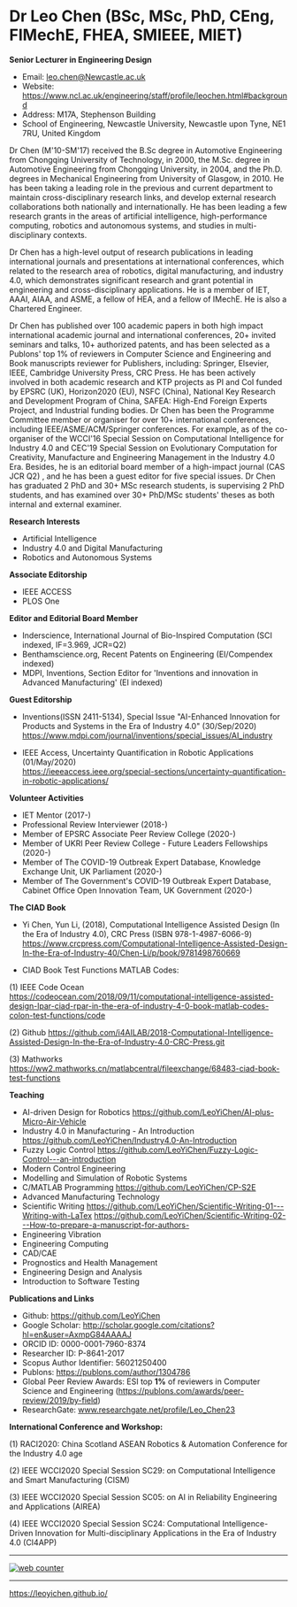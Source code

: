 # Dr Leo Chen (BSc, MSc, PhD, CEng, FIMechE, FHEA, SMIEEE, MIET) 
**Senior Lecturer in Engineering Design**
* Email: leo.chen@Newcastle.ac.uk
* Website: https://www.ncl.ac.uk/engineering/staff/profile/leochen.html#background
* Address: M17A, Stephenson Building
* School of Engineering, Newcastle University, Newcastle upon Tyne, NE1 7RU, United Kingdom


Dr Chen (M'10-SM'17) received the B.Sc degree in Automotive Engineering from Chongqing University of Technology, in 2000, the M.Sc. degree in Automotive Engineering from Chongqing University, in 2004, and the Ph.D. degrees in Mechanical Engineering from University of Glasgow, in 2010. He has been taking a leading role in the previous and current department to maintain cross-disciplinary research links, and develop external research collaborations both nationally and internationally. He has been leading a few research grants in the areas of artificial intelligence, high-performance computing, robotics and autonomous systems, and studies in multi-disciplinary contexts. 


Dr Chen has a high-level output of research publications in leading international journals and presentations at international conferences, which related to the research area of robotics, digital manufacturing, and industry 4.0, which demonstrates significant research and grant potential in engineering and cross-disciplinary applications. He is a member of IET, AAAI, AIAA, and ASME, a fellow of HEA, and a fellow of IMechE. He is also a Chartered Engineer. 


Dr Chen has published over 100 academic papers in both high impact international academic journal and international conferences, 20+ invited seminars and talks, 10+ authorized patents, and has been selected as a Publons' top 1% of reviewers in Computer Science and Engineering and Book manuscripts reviewer for Publishers, including: Springer, Elsevier, IEEE, Cambridge University Press, CRC Press. He has been actively involved in both academic research and KTP projects as PI and CoI funded by EPSRC (UK), Horizon2020 (EU), NSFC (China), National Key Research and Development Program of China, SAFEA: High-End Foreign Experts Project, and Industrial funding bodies. Dr Chen has been the Programme Committee member or organiser for over 10+ international conferences, including IEEE/ASME/ACM/Springer conferences. For example, as of the co-organiser of the WCCI'16 Special Session on Computational Intelligence for Industry 4.0 and CEC'19 Special Session on Evolutionary Computation for Creativity, Manufacture and Engineering Management in the Industry 4.0 Era. Besides, he is an editorial board member of a high-impact journal (CAS JCR Q2) , and he has been a guest editor for five special issues. Dr Chen has graduated 2 PhD and 30+ MSc research students, is supervising 2 PhD students, and has examined over 30+ PhD/MSc students' theses as both internal and external examiner. 


**Research Interests**
* Artificial Intelligence 
* Industry 4.0 and Digital Manufacturing 
* Robotics and Autonomous Systems

**Associate Editorship**
* IEEE ACCESS
* PLOS One


**Editor and Editorial Board Member**
* Inderscience, International Journal of Bio-Inspired Computation (SCI indexed, IF=3.969, JCR=Q2)
* Benthamscience.org, Recent Patents on Engineering (EI/Compendex indexed)
* MDPI, Inventions, Section Editor for 'Inventions and innovation in Advanced Manufacturing' (EI indexed) 


**Guest Editorship**
* Inventions(ISSN 2411-5134), Special Issue "AI-Enhanced Innovation for Products and Systems in the Era of Industry 4.0" (30/Sep/2020)
   https://www.mdpi.com/journal/inventions/special_issues/AI_industry

* IEEE Access, Uncertainty Quantification in Robotic Applications  (01/May/2020)     
   https://ieeeaccess.ieee.org/special-sections/uncertainty-quantification-in-robotic-applications/

**Volunteer Activities**
* IET Mentor (2017-) 
* Professional Review Interviewer (2018-)
* Member of EPSRC Associate Peer Review College (2020-)
* Member of UKRI Peer Review College - Future Leaders Fellowships (2020-)
* Member of The COVID-19 Outbreak Expert Database, Knowledge Exchange Unit, UK Parliament (2020-)
* Member of The Government's COVID-19 Outbreak Expert Database, Cabinet Office Open Innovation Team, UK Government (2020-)


**The CIAD Book**
* Yi Chen, Yun Li, (2018), Computational Intelligence Assisted Design (In the Era of Industry 4.0), CRC Press (ISBN 978-1-4987-6066-9)
            https://www.crcpress.com/Computational-Intelligence-Assisted-Design-In-the-Era-of-Industry-40/Chen-Li/p/book/9781498760669
            
* CIAD Book Test Functions MATLAB Codes:

(1) IEEE Code Ocean               
https://codeocean.com/2018/09/11/computational-intelligence-assisted-design-lpar-ciad-rpar-in-the-era-of-industry-4-0-book-matlab-codes-colon-test-functions/code

(2) Github
https://github.com/i4AILAB/2018-Computational-Intelligence-Assisted-Design-In-the-Era-of-Industry-4.0-CRC-Press.git 

(3) Mathworks 
https://ww2.mathworks.cn/matlabcentral/fileexchange/68483-ciad-book-test-functions 

**Teaching**
* AI-driven Design for Robotics 
  https://github.com/LeoYiChen/AI-plus-Micro-Air-Vehicle
* Industry 4.0 in Manufacturing - An Introduction
  https://github.com/LeoYiChen/Industry4.0-An-Introduction
* Fuzzy Logic Control
  https://github.com/LeoYiChen/Fuzzy-Logic-Control---an-introduction 
* Modern Control Engineering
* Modelling and Simulation of Robotic Systems
* C/MATLAB Programming 
  https://github.com/LeoYiChen/CP-S2E 
* Advanced Manufacturing Technology 
* Scientific Writing
  https://github.com/LeoYiChen/Scientific-Writing-01---Writing-with-LaTex
  https://github.com/LeoYiChen/Scientific-Writing-02---How-to-prepare-a-manuscript-for-authors-
* Engineering Vibration
* Engineering Computing
* CAD/CAE
* Prognostics and Health Management 
* Engineering Design and Analysis
* Introduction to Software Testing

**Publications and Links**
* Github: https://github.com/LeoYiChen
* Google Scholar: http://scholar.google.com/citations?hl=en&user=AxmpG84AAAAJ        
* ORCID ID: 0000-0001-7960-8374
* Researcher ID: P-8641-2017
* Scopus Author Identifier: 56021250400
* Publons: https://publons.com/author/1304786
* Global Peer Review Awards: ESI top **1%** of reviewers in Computer Science and Engineering (https://publons.com/awards/peer-review/2019/by-field) 
* ResearchGate: www.researchgate.net/profile/Leo_Chen23

**International Conference and Workshop:**

(1) RACI2020: China Scotland ASEAN Robotics & Automation Conference for the Industry 4.0 age 

(2) IEEE WCCI2020 Special Session SC29: on Computational Intelligence and Smart Manufacturing (CISM)

(3) IEEE WCCI2020 Special Session SC05: on AI in Reliability Engineering and Applications (AIREA)

(4) IEEE WCCI2020 Special Session SC24: Computational Intelligence-Driven Innovation for Multi-disciplinary Applications in the Era of Industry 4.0 (CI4APP)


***
<!-- Start of WebFreeCounter Code -->
<a href="https://www.webfreecounter.com/" target="_blank"><img src="https://www.webfreecounter.com/hit.php?id=gmaacnc&nd=9&style=9" border="0" alt="web counter"></a>
<!-- End of WebFreeCounter Code -->

***
https://leoyichen.github.io/
